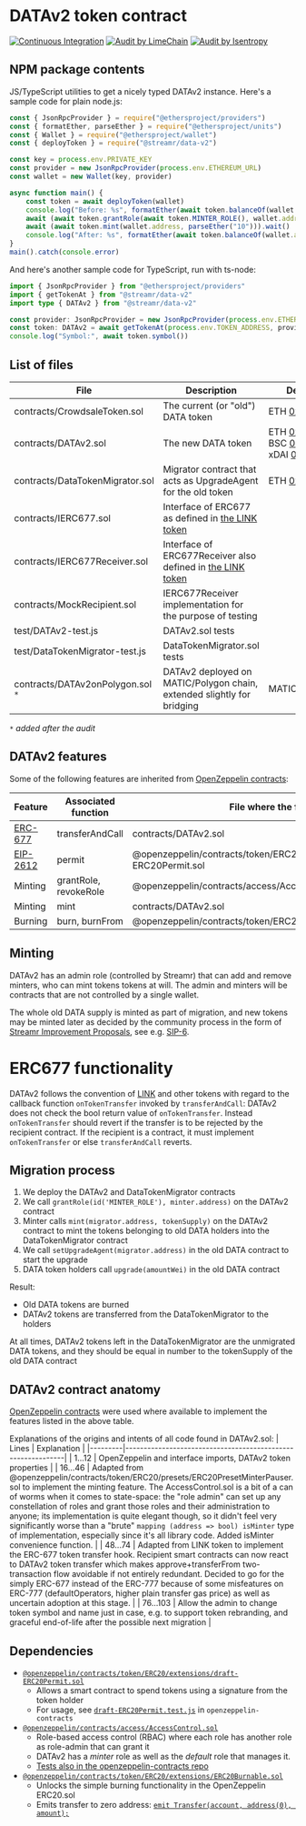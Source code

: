 # DATAv2 token contract
[![Continuous Integration](https://github.com/streamr-dev/DATAv2/actions/workflows/ci.yaml/badge.svg)](https://github.com/streamr-dev/DATAv2/actions/workflows/ci.yaml)
[![Audit by LimeChain](https://img.shields.io/badge/Audit-LimeChain-green)](https://streamr-public.s3.amazonaws.com/DATAv2_audit_LimeChain.pdf)
[![Audit by Isentropy](https://img.shields.io/badge/Audit-Isentropy-green)](https://streamr-public.s3.amazonaws.com/DATAv2_audit_Isentropy.pdf)

## NPM package contents

JS/TypeScript utilities to get a nicely typed DATAv2 instance. Here's a sample code for plain node.js:
```javascript
const { JsonRpcProvider } = require("@ethersproject/providers")
const { formatEther, parseEther } = require("@ethersproject/units")
const { Wallet } = require("@ethersproject/wallet")
const { deployToken } = require("@streamr/data-v2")

const key = process.env.PRIVATE_KEY
const provider = new JsonRpcProvider(process.env.ETHEREUM_URL)
const wallet = new Wallet(key, provider)

async function main() {
    const token = await deployToken(wallet)
    console.log("Before: %s", formatEther(await token.balanceOf(wallet.address)))
    await (await token.grantRole(await token.MINTER_ROLE(), wallet.address)).wait()
    await (await token.mint(wallet.address, parseEther("10"))).wait()
    console.log("After: %s", formatEther(await token.balanceOf(wallet.address)))
}
main().catch(console.error)
```
And here's another sample code for TypeScript, run with ts-node:
```typescript
import { JsonRpcProvider } from "@ethersproject/providers"
import { getTokenAt } from "@streamr/data-v2"
import type { DATAv2 } from "@streamr/data-v2"

const provider: JsonRpcProvider = new JsonRpcProvider(process.env.ETHEREUM_URL)
const token: DATAv2 = await getTokenAt(process.env.TOKEN_ADDRESS, provider)
console.log("Symbol:", await token.symbol())
```

## List of files

| File                           | Description | Deployed |
|--------------------------------|-------------|---------|
|contracts/CrowdsaleToken.sol    | The current (or "old") DATA token | ETH [0x0cf0...23](https://etherscan.io/address/0x0cf0ee63788a0849fe5297f3407f701e122cc023#readContract)
|contracts/DATAv2.sol            | The new DATA token | ETH&nbsp;[0x8f6...b76](https://etherscan.io/address/0x8f693ca8d21b157107184d29d398a8d082b38b76#readContract) BSC&nbsp;[0x0864...2a](https://bscscan.com/address/0x0864c156b3c5f69824564dec60c629ae6401bf2a#readContract) xDAI&nbsp;[0x256...47D](https://blockscout.com/poa/xdai/address/0x256eb8a51f382650B2A1e946b8811953640ee47D)
|contracts/DataTokenMigrator.sol | Migrator contract that acts as UpgradeAgent for the old token | ETH [0xc7...c16c](https://etherscan.io/address/0xc7aaf6c62e86a36395d8108fe95d5f758794c16c#readContract)
|contracts/IERC677.sol           | Interface of ERC677 as defined in [the LINK token](https://etherscan.io/address/0x514910771af9ca656af840dff83e8264ecf986ca#code) |
|contracts/IERC677Receiver.sol   | Interface of ERC677Receiver also defined in [the LINK token](https://etherscan.io/address/0x514910771af9ca656af840dff83e8264ecf986ca#code) |
|contracts/MockRecipient.sol     | IERC677Receiver implementation for the purpose of testing |
|test/DATAv2-test.js             | DATAv2.sol tests |
|test/DataTokenMigrator-test.js  | DataTokenMigrator.sol tests |
|contracts/DATAv2onPolygon.sol `*` | DATAv2 deployed on MATIC/Polygon chain, extended slightly for bridging | MATIC&nbsp;[0x3a9...34](https://polygonscan.com/address/0x3a9A81d576d83FF21f26f325066054540720fC34#code) |

`*` _added after the audit_
## DATAv2 features

Some of the following features are inherited from [OpenZeppelin contracts](https://github.com/OpenZeppelin/openzeppelin-contracts/tree/v4.0.0/contracts):

| Feature                                                   | Associated function   | File where the function is                                            |
|-----------------------------------------------------------|-----------------------|-----------------------------------------------------------------------|
| [ERC-677](https://github.com/ethereum/EIPs/issues/677)    | transferAndCall       | contracts/DATAv2.sol                                                  |
| [EIP-2612](https://eips.ethereum.org/EIPS/eip-2612)       | permit                | @openzeppelin/contracts/token/ERC20/extensions/draft-ERC20Permit.sol  |
| Minting           | grantRole, revokeRole | @openzeppelin/contracts/access/AccessControl.sol                  |
| Minting           | mint                  | contracts/DATAv2.sol                                              |
| Burning           | burn, burnFrom        | @openzeppelin/contracts/token/ERC20/extensions/ERC20Burnable.sol  |

## Minting

DATAv2 has an admin role (controlled by Streamr) that can add and remove minters, who can mint tokens tokens at will. The admin and minters will be contracts that are not controlled by a single wallet.

The whole old DATA supply is minted as part of migration, and new tokens may be minted later as decided by the community process in the form of [Streamr Improvement Proposals](https://snapshot.org/#/streamr.eth), see e.g. [SIP-6](https://snapshot.org/#/streamr.eth/proposal/QmU383LMPAHdzMevcxY6UzyL5vkBaNHQhCcp2WbXw5kXS1).

# ERC677 functionality

DATAv2 follows the convention of [LINK](https://etherscan.io/address/0x514910771af9ca656af840dff83e8264ecf986ca#code) and other tokens with regard to the callback function `onTokenTransfer` invoked by `transferAndCall`: DATAv2 does not check the bool return value of `onTokenTransfer`. Instead `onTokenTransfer` should revert if the transfer is to be rejected by the recipient contract. If the recipient is a contract, it must implement `onTokenTransfer` or else `transferAndCall` reverts.


## Migration process

1. We deploy the DATAv2 and DataTokenMigrator contracts
2. We call `grantRole(id('MINTER_ROLE'), minter.address)` on the DATAv2 contract
3. Minter calls `mint(migrator.address, tokenSupply)` on the DATAv2 contract to mint the tokens belonging to old DATA holders into the DataTokenMigrator contract
4. We call `setUpgradeAgent(migrator.address)` in the old DATA contract to start the upgrade
5. DATA token holders call `upgrade(amountWei)` in the old DATA contract

Result:
* Old DATA tokens are burned
* DATAv2 tokens are transferred from the DataTokenMigrator to the holders

At all times, DATAv2 tokens left in the DataTokenMigrator are the unmigrated DATA tokens, and they should be equal in number to the tokenSupply of the old DATA contract

## DATAv2 contract anatomy

[OpenZeppelin contracts](https://github.com/OpenZeppelin/openzeppelin-contracts/tree/v4.0.0/contracts) were used where available to implement the features listed in the above table.

Explanations of the origins and intents of all code found in DATAv2.sol:
| Lines   | Explanation                                                 |
|---------|-------------------------------------------------------------|
| 1...12  | OpenZeppelin and interface imports, DATAv2 token properties |
| 16...46 | Adapted from @openzeppelin/contracts/token/ERC20/presets/ERC20PresetMinterPauser.sol to implement the minting feature. The AccessControl.sol is a bit of a can of worms when it comes to state-space: the "role admin" can set up any constellation of roles and grant those roles and their administration to anyone; its implementation is quite elegant though, so it didn't feel very significantly worse than a "brute" `mapping (address => bool) isMinter` type of implementation, especially since it's all library code. Added isMinter convenience function. |
| 48...74 | Adapted from LINK token to implement the ERC-677 token transfer hook. Recipient smart contracts can now react to DATAv2 token transfer which makes approve+transferFrom two-transaction flow avoidable if not entirely redundant. Decided to go for the simply ERC-677 instead of the ERC-777 because of some misfeatures on ERC-777 (defaultOperators, higher plain transfer gas price) as well as uncertain adoption at this stage. |
| 76...103 | Allow the admin to change token symbol and name just in case, e.g. to support token rebranding, and graceful end-of-life after the possible next migration |

## Dependencies

* [`@openzeppelin/contracts/token/ERC20/extensions/draft-ERC20Permit.sol`](https://github.com/OpenZeppelin/openzeppelin-contracts/blob/release-v4.0/contracts/token/ERC20/extensions/draft-ERC20Permit.sol)
  * Allows a smart contract to spend tokens using a signature from the token holder
  * For usage, see [`draft-ERC20Permit.test.js`](https://github.com/OpenZeppelin/openzeppelin-contracts/blob/master/test/token/ERC20/extensions/draft-ERC20Permit.test.js) in `openzeppelin-contracts`
* [`@openzeppelin/contracts/access/AccessControl.sol`](https://github.com/OpenZeppelin/openzeppelin-contracts/blob/release-v4.0/contracts/access/AccessControl.sol)
  * Role-based access control (RBAC) where each role has another role as role-admin that can grant it
  * DATAv2 has a _minter_ role as well as the _default_ role that manages it.
  * [Tests also in the openzeppelin-contracts repo](https://github.com/OpenZeppelin/openzeppelin-contracts/blob/master/test/access/AccessControl.behavior.js)
* [`@openzeppelin/contracts/token/ERC20/extensions/ERC20Burnable.sol`](https://github.com/OpenZeppelin/openzeppelin-contracts/blob/release-v4.0/contracts/token/ERC20/extensions/ERC20Burnable.sol)
  * Unlocks the simple burning functionality in the OpenZeppelin ERC20.sol
  * Emits transfer to zero address: [`emit Transfer(account, address(0), amount);`](https://github.com/OpenZeppelin/openzeppelin-contracts/blob/release-v4.0/contracts/token/ERC20/ERC20.sol#L264)
